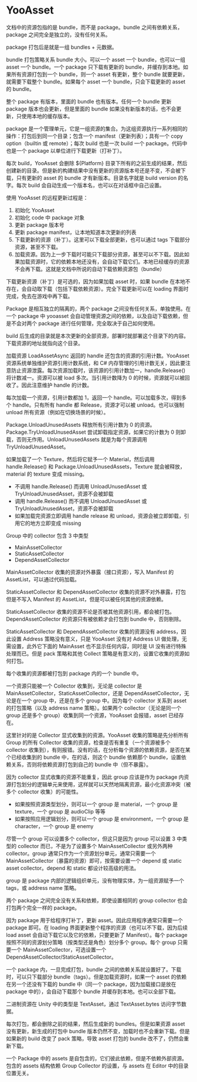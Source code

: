# YooAsset

文档中的资源包指的是 bundle，而不是 package。bundle 之间有依赖关系，package 之间完全是独立的，没有任何关系。

package 打包后是就是一组 bundles + 元数据。

bundle 打包策略关系 bundle 大小。可以一个 asset 一个 bundle，也可以一组 asset 一个 bundle。一个 package 只下载有更新的 bundle，并缓存到本地。如果所有资源打包到一个 bundle，则一个 asset 有更新，整个 bundle 就要更新，就需要下载整个 bundle。如果每个 asset 一个 bundle，只会下载更新的 asset 的 bundle。

整个 package 有版本，里面的 bundle 也有版本。任何一个 bundle 更新 package 版本也会更新，但是里面的 bundle 如果没有新版本的话，也不会更新，只使用本地的缓存版本。

package 是一个管理单元，它是一组资源的集合。为这组资源执行一系列相同的操作：打包后到同一个目录；包含一个 manifest（更新列表）；具有一个 copy option（builtin 或 remote）；每次 build 也是一次 build 一个 package。代码中也是一个 package 以单位进行下载更新（打补丁）。

每次 build，YooAsset 会删除 ${Platform} 目录下所有的之前生成的结果，然后创建新的目录。但是新的构建结果中没有更新的资源版本号还是不变，不会被下载，只有更新的 asset 的 bundle 才有新版本。目录名字就是 build version 的名字。每次 build 会自动生成一个版本名，也可以在对话框中自己设置。

使用 YooAsset 的远程更新过程是：

1. 初始化 YooAsset
2. 初始化 code 中 package 对象
3. 更新 package 版本号
4. 更新 package manifest，让本地知道本次更新的列表
5. 下载更新的资源（补丁）。这里可以下载全部更新，也可以通过 tags 下载部分资源，甚至不下载。
6. 加载资源。因为上一步下载时可能只下载部分资源，甚至可以不下载。因此如果加载资源时，它的依赖本地还没有，会自动下载它们。本地已经缓存的资源不会再下载。这就是文档中所说的自动下载依赖资源包（bundle）

下载更新资源（补丁）是可选的，因为如果加载 asset 时，如果 bundle 在本地不存在，会自动取下载（包括下载依赖资源）。完全下载更新可以在 loading 界面时完成，免去在游戏中再下载。

Package 是相互独立的隔离的，两个 package 之间没有任何关系，单独使用。在一个 package 中 yooasset 会自动管理资源之间的依赖，以及自动下载依赖，但是不会对两个 package 进行任何管理，完全取决于自己如何使用。

build 后生成的目录就是本次更新的全部资源，部署时就部署这个目录下的内容。下载资源的地址就指向这个目录。

加载资源 LoadAssetAsync 返回的 handle 还包含的资源的引用计数。YooAsset 资源系统单独维护资源引用计数系统，和 C# 内存管理的引用计数无关，因此要注意防止资源泄露。每次资源加载时，该资源的引用计数加一，handle.Release() 将计数减一。资源可以被 load 多次。当引用计数降为 0 的时候，资源就可以被回收了。因此注意维护 handle 的计数。

每次加载一个资源，引用计数都加 1，返回一个 handle。可以加载多次，得到多个 handle。只有所有 handle 都 Release，资源才可以被 unload。也可以强制 unload 所有资源（例如在切换场景的时候）。

Package.UnloadUnusedAssets 释放所有引用计数为 0 的资源。Package.TryUnloadUnusedAsset 尝试卸载指定资源，如果它的计数为 0 则卸载，否则无作用。UnloadUnusedAssets 就是为每个资源调用 TryUnloadUnusedAsset。

如果加载了一个 Texture，然后将它赋予一个 Material，然后调用 handle.Release() 和 Package.UnloadUnusedAssets，Texture 就会被释放，material 的 texture 变成 missing。

- 不调用 handle.Release() 而调用 UnloadUnusedAsset 或 TryUnloadUnusedAsset，资源不会被卸载
- 调用 handle.Release() 而不调用 UnloadUnusedAsset 或 TryUnloadUnusedAsset，资源不会被卸载
- 如果加载完资源立即调用 handle release 和 unload，资源会被立即卸载，引用它的地方立即变成 missing

Group 中的 collector 包含 3 中类型

- MainAssetCollector
- StaticAssetCollector
- DependAssetCollector

MainAssetCollector 收集的资源对外暴露（接口资源），写入 Manifest 的 AssetList，可以通过代码加载。

StaticAssetCollector 和 DependAssetCollector 收集的资源不对外暴露，打包但是不写入 Manifest 的 AssetList，但是可以被任何其他的资源依赖。

StaticAssetCollector 收集的资源不论是否被其他资源引用，都会被打包。DependAssetCollector 的资源只有被依赖才会打包到 bundle 中，否则剔除。

StaticAssetCollector 和 DependAssetCollector 收集的资源没有 address，因此设置 Address 策略没有意义，只是 YooAsset 没有对 Address UI 做处理，无需设置，此外它下面的 MainAsset 也不显示任何内容，同时是 UI 没有进行特殊处理而已。但是 pack 策略和其他 Collect 策略是有意义的，设置它收集的资源如何打包。

每个收集的资源都被打包到 package 内的一个 bundle 中。

一个资源只能被一个 Collector 收集到，无论是 collector 是 MainAssetCollector，StaticAssetCollector，还是 DependAssetCollector，无论是在一个 group 中，还是在多个 group 中。因为每个 collector 关系到 asset 的打包策略（以及 address name 策略）。如果两个 collector（无论是同一个 group 还是多个 group）收集到同一个资源，YooAsset 会报错，asset 已经存在。

这里针对的是 Collector 显式收集到的资源。YooAsset 收集的策略是先分析所有 Group 的所有 Collector 收集的资源，检查是否有重复（一个资源被多个 collector 收集到），有则报错。没有的话，在分析每个资源的依赖资源，是否在某个已经收集到的 bundle 中，在的话，则这个 bundle 依赖那个 bundle，设置依赖关系，否则将依赖资源打包到自己的 bundle 中（但不暴露）。

因为 collector 显式收集的资源不能重复，因此 group 应该是作为 package 内资源打包划分的逻辑单元来使用，这样就可以天然地隔离资源，最小化资源冲突（被多个 collector 收集）的可能性。

- 如果按照资源类型划分，则可以一个 group 是 material，一个 group 是 texture，一个 group 是 audioClip 等等
- 如果按照应用逻辑划分，则可以一个 group 是 environment，一个 group 是 character，一个 group 是 enemy

尽管一个 group 可以设置多个 collector，但这只是因为 group 可以设置 3 中类型的 collector 而已，不是为了设置多个 MainAssetCollector 或另外两种 collector。group 通常只作为一个资源划分单元，通常只需要一个 MainAssetCollector（暴露的资源）即可，按需要设置一个 depend 或 static asset collector。depend 和 static 都设计较高级的用法。

group 是 package 内部的逻辑组织单元，没有物理实体，为一组资源赋予一个 tags，或 address name 策略。

两个 package 之间完全没有关系和依赖，即使设置相同的 group collector 也会打包两个完全一样的 package。

因为 package 用于给程序打补丁，更新 asset。因此应用程序通常只需要一个 package 即可。在 loading 界面更新整个程序的资源（也可以不下载，因为后续 load asset 会自动下载它以及它的依赖，只要更新了 Manifest）。每个 package 按照不同的资源划分策略（按类型还是角色）划分多个 group。每个 group 只需要一个 MainAssetCollector，可选设置一个 DependAssetCollector/StaticAssetCollector。

一个 package 内，一旦完成打包，bundle 之间的依赖关系就设置好了。下载时，可以只下载部分 bundle（tags）。但是加载资源时，如果一个 asset 的依赖在另一个还没有下载的 bundle 中（同一个 package，因为加载接口是放在 package 中的），会自动下载那个 bundle 并缓存到本地。也可以全部下载。

二进制资源在 Unity 中的类型是 TextAsset，通过 TextAsset.bytes 访问字节数据。

每次打包，都会删除之前的结果，然后生成新的 bundles。但是如果资源 asset 没有更新，新生成的打包中 bundle 版本仍然不变，加载时也不会重新下载。但是如果新的 build 改变了 pack 策略，导致 asset 打包的 bundle 改不了，仍然会重新下载。

一个 Package 中的 assets 是自包含的，它们彼此依赖，但是不依赖外部资源。包含的 assets 结构依赖 Group Collector 的设置，与 assets 在 Editor 中的目录位置无关。

